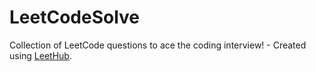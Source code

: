 # LeetCodeSolve
Collection of LeetCode questions to ace the coding interview! - Created using [LeetHub](https://github.com/QasimWani/LeetHub).
